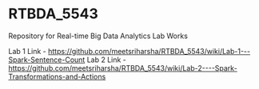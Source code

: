 # RTBDA_5543
Repository for Real-time Big Data Analytics Lab Works

Lab 1 Link - https://github.com/meetsriharsha/RTBDA_5543/wiki/Lab-1---Spark-Sentence-Count
Lab 2 Link - https://github.com/meetsriharsha/RTBDA_5543/wiki/Lab-2----Spark-Transformations-and-Actions